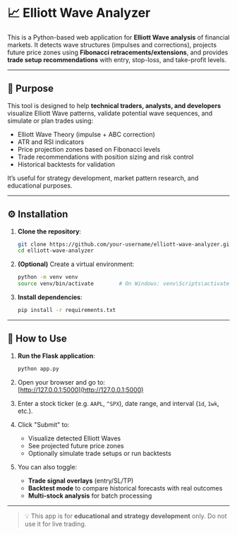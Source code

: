 # 📈 Elliott Wave Analyzer

This is a Python-based web application for **Elliott Wave analysis** of financial markets. It detects wave structures (impulses and corrections), projects future price zones using **Fibonacci retracements/extensions**, and provides **trade setup recommendations** with entry, stop-loss, and take-profit levels.

---

## 🎯 Purpose

This tool is designed to help **technical traders, analysts, and developers** visualize Elliott Wave patterns, validate potential wave sequences, and simulate or plan trades using:
- Elliott Wave Theory (impulse + ABC correction)
- ATR and RSI indicators
- Price projection zones based on Fibonacci levels
- Trade recommendations with position sizing and risk control
- Historical backtests for validation

It’s useful for strategy development, market pattern research, and educational purposes.

---

## ⚙️ Installation

1. **Clone the repository**:
   ```bash
   git clone https://github.com/your-username/elliott-wave-analyzer.git
   cd elliott-wave-analyzer
   ```

2. **(Optional)** Create a virtual environment:
   ```bash
   python -m venv venv
   source venv/bin/activate        # On Windows: venv\Scripts\activate
   ```

3. **Install dependencies**:
   ```bash
   pip install -r requirements.txt
   ```

---

## 🚀 How to Use

1. **Run the Flask application**:
   ```bash
   python app.py
   ```

2. Open your browser and go to:  
   [http://127.0.0.1:5000](http://127.0.0.1:5000)

3. Enter a stock ticker (e.g. `AAPL`, `^SPX`), date range, and interval (`1d`, `1wk`, etc.).

4. Click "Submit" to:
   - Visualize detected Elliott Waves
   - See projected future price zones
   - Optionally simulate trade setups or run backtests

5. You can also toggle:
   - **Trade signal overlays** (entry/SL/TP)
   - **Backtest mode** to compare historical forecasts with real outcomes
   - **Multi-stock analysis** for batch processing

---

> 💡 This app is for **educational and strategy development** only. Do not use it for live trading.
